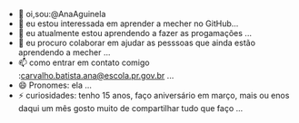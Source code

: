 - 👋 oi,sou:@AnaAguinela
- 👀 eu estou interessada em aprender a mecher no GitHub...
- 🌱 eu atualmente estou aprendendo a fazer as progamações ...
- 💞️ eu procuro colaborar em ajudar as pesssoas que ainda estão aprendendo a mecher ...
- 📫 como entrar em contato comigo :carvalho.batista.ana@escola.pr.gov.br ...
- 😄 Pronomes: ela ...
- ⚡ curiosidades: tenho 15 anos, faço aniversário em março, mais ou enos daqui um mês
  gosto muito de compartilhar tudo que faço ...

<!---
AnaAguinela/AnaAguinela is a ✨ special ✨ repository because its `README.md` (this file) appears on your GitHub profile.
You can click the Preview link to take a look at your changes.
--->
